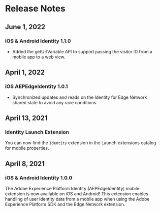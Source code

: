 # Release Notes

## June 1, 2022

### iOS & Android Identity 1.1.0

- Added the getUrlVariable API to support passing the visitor ID from a mobile app to a web view.

## April 1, 2022

### iOS AEPEdgeIdentity 1.0.1

- Synchronized updates and reads on the Identity for Edge Network shared state to avoid any race conditions.

## April 13, 2021

### Identity Launch Extension

You can now find the `Identity` extension in the Launch extensions catalog for mobile properties.

## April 8, 2021

### iOS & Android Identity 1.0.0

The Adobe Experience Platform Identity (AEPEdgeIdentity) mobile extension is now available on iOS and Android! This extension enables handling of user identity data from a mobile app when using the Adobe Experience Platform SDK and the Edge Network extension.
